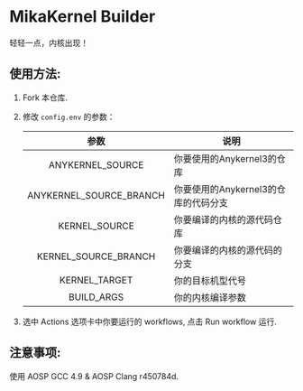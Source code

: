 # MikaKernel Builder

轻轻一点，内核出现！

## 使用方法:

1. Fork 本仓库.

2. 修改 `config.env` 的参数：

   |          参数           | 说明                                 |
   | :---------------------: | ------------------------------------ |
   |    ANYKERNEL_SOURCE     | 你要使用的Anykernel3的仓库           |
   | ANYKERNEL_SOURCE_BRANCH | 你要使用的Anykernel3的仓库的代码分支  |
   |      KERNEL_SOURCE      | 你要编译的内核的源代码仓库            |
   |  KERNEL_SOURCE_BRANCH   | 你要编译的内核的源代码的分支          |
   |      KERNEL_TARGET      | 你的目标机型代号                     |
   |      BUILD_ARGS         | 你的内核编译参数                     |

3. 选中 Actions 选项卡中你要运行的 workflows, 点击 Run workflow 运行.

## 注意事项:

使用 AOSP GCC 4.9 & AOSP Clang r450784d.
